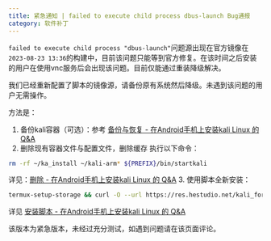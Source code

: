```yaml
---
title: 紧急通知 | failed to execute child process dbus-launch Bug通报
category: 软件补丁
---
```


`failed to execute child process "dbus-launch"`问题源出现在官方镜像在`2023-08-23 13:36`的构建中，目前该问题只能等到官方修复。在该时间之后安装的用户在使用vnc服务后会出现该问题。目前仅能通过重装降级解决。

我们已经重新配置了脚本的镜像源，请备份原有系统然后降级。未遇到该问题的用户无需操作。

方法是：
1. 备份kali容器（可选）：参考 [备份与恢复 - 在Android手机上安装kali Linux 的 Q&A](https://www.hestudio.net/docs/kali_for_android.html#%E5%A4%87%E4%BB%BD%E4%B8%8E%E6%81%A2%E5%A4%8D)
2.  删除现有容器文件与配置文件，删除缓存 
执行以下命令：
```sh
rm -rf ~/ka_install ~/kali-arm* ${PREFIX}/bin/startkali 
```
详见：[删除 - 在Android手机上安装kali Linux 的 Q&A](https://www.hestudio.net/docs/kali_for_android.html#%E5%88%A0%E9%99%A4)
3. 使用脚本全新安装：
```sh
termux-setup-storage && curl -O --url https://res.hestudio.net/kali_for_android/install.sh && chmod +x install.sh && ./install.sh
```
详见 [安装脚本 - 在Android手机上安装kali Linux 的 Q&A](https://www.hestudio.net/docs/kali_for_android.html#%E5%AE%89%E8%A3%85%E8%84%9A%E6%9C%AC)

该版本为紧急版本，未经过充分测试，如遇到问题请在该页面评论。


